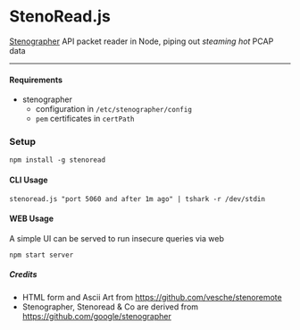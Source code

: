 # StenoRead.js
[Stenographer](https://github.com/google/stenographer) API packet reader in Node, piping out *steaming hot* PCAP data

-----

#### Requirements
* stenographer
  * configuration in `/etc/stenographer/config`
  * `pem` certificates in `certPath`

### Setup
```
npm install -g stenoread
```
#### CLI Usage
```
stenoread.js "port 5060 and after 1m ago" | tshark -r /dev/stdin
```

#### WEB Usage
A simple UI can be served to run insecure queries via web
```
npm start server
```

##### Credits
* HTML form and Ascii Art from https://github.com/vesche/stenoremote
* Stenographer, Stenoread & Co are derived from https://github.com/google/stenographer
